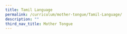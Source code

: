 ```yaml
---
title: Tamil Language
permalink: /curriculum/mother-tongue/Tamil-Language/
description: ""
third_nav_title: Mother Tongue
---
```


